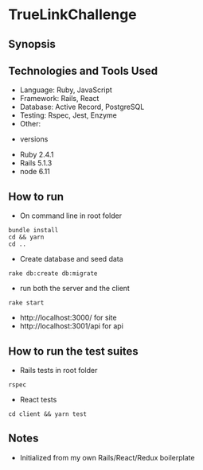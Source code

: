 TrueLinkChallenge
=======================
## Synopsis


## Technologies and Tools Used

- Language: Ruby, JavaScript
- Framework: Rails, React
- Database: Active Record, PostgreSQL
- Testing: Rspec, Jest, Enzyme
- Other:

* versions
- Ruby 2.4.1
- Rails 5.1.3
- node 6.11

## How to run
- On command line in root folder
```
bundle install
cd && yarn
cd ..
```
- Create database and seed data
```
rake db:create db:migrate
```
- run both the server and the client
```
rake start
```
- http://localhost:3000/ for site
- http://localhost:3001/api for api

## How to run the test suites
- Rails tests in root folder
```
rspec
```
- React tests
```
cd client && yarn test
```
## Notes
- Initialized from my own Rails/React/Redux boilerplate


